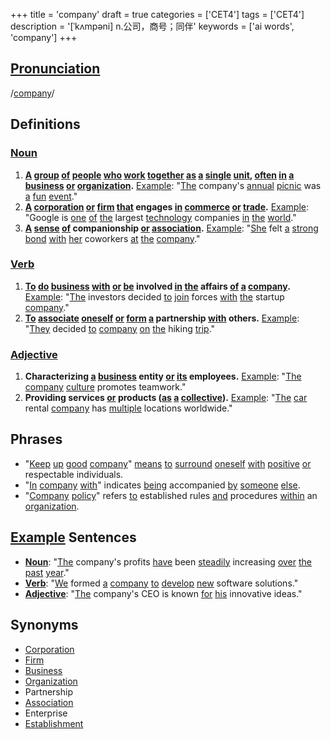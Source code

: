 +++
title = 'company'
draft = true
categories = ['CET4']
tags = ['CET4']
description = '[ˈkʌmpəni] n.公司，商号；同伴'
keywords = ['ai words', 'company']
+++

## [Pronunciation](/en/post/pronunciation/)
/[company](/en/post/company/)/

## Definitions
### [Noun](/en/post/noun/)
1. **[A](/en/post/a/) [group](/en/post/group/) [of](/en/post/of/) [people](/en/post/people/) [who](/en/post/who/) [work](/en/post/work/) [together](/en/post/together/) [as](/en/post/as/) [a](/en/post/a/) [single](/en/post/single/) [unit](/en/post/unit/), [often](/en/post/often/) [in](/en/post/in/) [a](/en/post/a/) [business](/en/post/business/) [or](/en/post/or/) [organization](/en/post/organization/).** [Example](/en/post/example/): "[The](/en/post/the/) company's [annual](/en/post/annual/) [picnic](/en/post/picnic/) was [a](/en/post/a/) [fun](/en/post/fun/) [event](/en/post/event/)."
2. **[A](/en/post/a/) [corporation](/en/post/corporation/) [or](/en/post/or/) [firm](/en/post/firm/) [that](/en/post/that/) engages [in](/en/post/in/) [commerce](/en/post/commerce/) [or](/en/post/or/) [trade](/en/post/trade/).** [Example](/en/post/example/): "Google is [one](/en/post/one/) [of](/en/post/of/) [the](/en/post/the/) largest [technology](/en/post/technology/) companies [in](/en/post/in/) [the](/en/post/the/) [world](/en/post/world/)."
3. **[A](/en/post/a/) [sense](/en/post/sense/) [of](/en/post/of/) companionship [or](/en/post/or/) [association](/en/post/association/).** [Example](/en/post/example/): "[She](/en/post/she/) felt [a](/en/post/a/) [strong](/en/post/strong/) [bond](/en/post/bond/) [with](/en/post/with/) [her](/en/post/her/) coworkers [at](/en/post/at/) [the](/en/post/the/) [company](/en/post/company/)."

### [Verb](/en/post/verb/)
1. **[To](/en/post/to/) [do](/en/post/do/) [business](/en/post/business/) [with](/en/post/with/) [or](/en/post/or/) [be](/en/post/be/) involved [in](/en/post/in/) [the](/en/post/the/) affairs [of](/en/post/of/) [a](/en/post/a/) [company](/en/post/company/).** [Example](/en/post/example/): "[The](/en/post/the/) investors decided [to](/en/post/to/) [join](/en/post/join/) forces [with](/en/post/with/) [the](/en/post/the/) startup [company](/en/post/company/)."
2. **[To](/en/post/to/) [associate](/en/post/associate/) [oneself](/en/post/oneself/) [or](/en/post/or/) [form](/en/post/form/) [a](/en/post/a/) partnership [with](/en/post/with/) others.** [Example](/en/post/example/): "[They](/en/post/they/) decided [to](/en/post/to/) [company](/en/post/company/) [on](/en/post/on/) [the](/en/post/the/) hiking [trip](/en/post/trip/)."

### [Adjective](/en/post/adjective/)
1. **Characterizing [a](/en/post/a/) [business](/en/post/business/) entity [or](/en/post/or/) [its](/en/post/its/) employees.** [Example](/en/post/example/): "[The](/en/post/the/) [company](/en/post/company/) [culture](/en/post/culture/) promotes teamwork."
2. **Providing services [or](/en/post/or/) products ([as](/en/post/as/) [a](/en/post/a/) [collective](/en/post/collective/)).** [Example](/en/post/example/): "[The](/en/post/the/) [car](/en/post/car/) rental [company](/en/post/company/) has [multiple](/en/post/multiple/) locations worldwide."

## Phrases
- "[Keep](/en/post/keep/) [up](/en/post/up/) [good](/en/post/good/) [company](/en/post/company/)" [means](/en/post/means/) [to](/en/post/to/) [surround](/en/post/surround/) [oneself](/en/post/oneself/) [with](/en/post/with/) [positive](/en/post/positive/) [or](/en/post/or/) respectable individuals.
- "[In](/en/post/in/) [company](/en/post/company/) [with](/en/post/with/)" indicates [being](/en/post/being/) accompanied [by](/en/post/by/) [someone](/en/post/someone/) [else](/en/post/else/).
- "[Company](/en/post/company/) [policy](/en/post/policy/)" refers [to](/en/post/to/) established rules [and](/en/post/and/) procedures [within](/en/post/within/) an [organization](/en/post/organization/).

## [Example](/en/post/example/) Sentences
- **[Noun](/en/post/noun/)**: "[The](/en/post/the/) company's profits [have](/en/post/have/) been [steadily](/en/post/steadily/) increasing [over](/en/post/over/) [the](/en/post/the/) [past](/en/post/past/) [year](/en/post/year/)."
- **[Verb](/en/post/verb/)**: "[We](/en/post/we/) formed [a](/en/post/a/) [company](/en/post/company/) [to](/en/post/to/) [develop](/en/post/develop/) [new](/en/post/new/) software solutions."
- **[Adjective](/en/post/adjective/)**: "[The](/en/post/the/) company's CEO is known [for](/en/post/for/) [his](/en/post/his/) innovative ideas."

## Synonyms
- [Corporation](/en/post/corporation/)
- [Firm](/en/post/firm/)
- [Business](/en/post/business/)
- [Organization](/en/post/organization/)
- Partnership
- [Association](/en/post/association/)
- Enterprise
- [Establishment](/en/post/establishment/)
